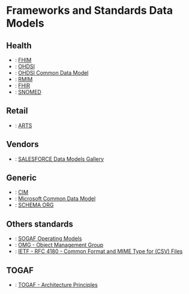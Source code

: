 # Frameworks and Standards Data Models

## Health

+ : [FHIM](https://fhims.org/)
+ : [OHDSI](https://www.ohdsi.org/data-standardization/the-common-data-model/)
+ : [OHDSI Common Data Model](https://ohdsi.github.io/CommonDataModel/)
+ : [RMIM](https://wiki.hl7.org/RMIM_Diagram_Representation)
+ : [FHIR]( https://www.hl7.org/fhir/)
+ : [SNOMED]( https://www.snomed.org/snomed-ct/Use-SNOMED-CT)

 
## Retail

+ : [ARTS](https://www.omg.org/retail-depository/arts-odm-73/)
 

## Vendors

+ : [SALESFORCE Data Models Gallery](https://architect.salesforce.com/diagrams#data-model-gallery)
 

## Generic

+ : [CIM](https://github.com/cloudinformationmodel/cloudinformationmodel)
+ : [Microsoft Common Data Model](https://microsoft.github.io/CDM/)
+ : [SCHEMA ORG](https://github.com/schemaorg/schemaorg)

 
## Others standards

+ : [SOGAF Operating Models](https://architect.salesforce.com/govern/operating-models/sogaf-operating-models)
+ : [OMG - Object Management Group](https://www.omg.org/mda/specs.htm)
+ : [IETF - RFC 4180 - Common Format and MIME Type for (CSV) Files](https://datatracker.ietf.org/doc/html/rfc4180)


## TOGAF

+ : [TOGAF - Architecture Principles](https://pubs.opengroup.org/architecture/togaf8-doc/arch/chap29.html)
